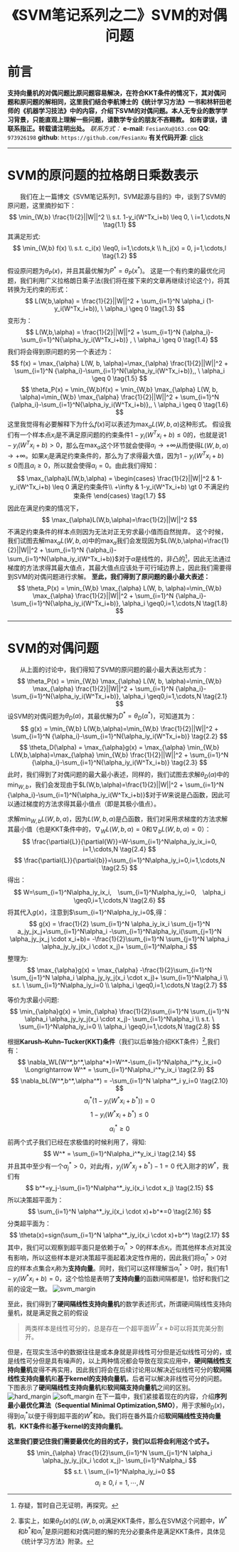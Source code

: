 <div align=center>
<font size="6"><b>《SVM笔记系列之二》SVM的对偶问题</b></font> 
</div>

# 前言
**支持向量机的对偶问题比原问题容易解决，在符合KKT条件的情况下，其对偶问题和原问题的解相同，这里我们结合李航博士的《统计学习方法》一书和林轩田老师的《机器学习技法》中的内容，介绍下SVM的对偶问题。本人无专业的数学学习背景，只能直观上理解一些问题，请数学专业的朋友不吝赐教。**
**如有谬误，请联系指正。转载请注明出处。**
*联系方式：*
**e-mail**: `FesianXu@163.com`
**QQ**: `973926198`
**github**: `https://github.com/FesianXu`
**有关代码开源**: [click][click]

*****

# SVM的原问题的拉格朗日乘数表示
　　我们在上一篇博文《SVM笔记系列1，SVM起源与目的》中，谈到了SVM的原问题，这里摘抄如下：
$$
\min_{W,b} \frac{1}{2}||W||^2 \\
s.t. 1-y_i(W^Tx_i+b) \leq 0, \ i=1,\cdots,N
\tag{1.1}
$$
其满足形式:
$$
\min_{W,b} f(x) \\
s.t. c_i(x) \leq0, i=1,\cdots,k \\
h_j(x) = 0, j=1,\cdots,l
\tag{1.2}
$$

假设原问题为$\theta_P(x)$，并且其最优解为$P^*=\theta_P(x^*)$。
这是一个有约束的最优化问题，我们利用广义拉格朗日乘子法(我们将在接下来的文章再继续讨论这个)，将其转换为无约束的形式：
$$
L(W,b,\alpha) = \frac{1}{2}||W||^2 + \sum_{i=1}^N \alpha_i (1-y_i(W^Tx_i+b)), \ \alpha_i \geq 0
\tag{1.3}
$$
变形为：
$$
L(W,b,\alpha) = \frac{1}{2}||W||^2 + \sum_{i=1}^N {\alpha_i}-\sum_{i=1}^N{\alpha_iy_i(W^Tx_i+b)} , \ \alpha_i \geq 0
\tag{1.4}
$$
我们将会得到原问题的另一个表述为：
$$
f(x) = \max_{\alpha} L(W, b, \alpha)=\max_{\alpha} \frac{1}{2}||W||^2 + \sum_{i=1}^N {\alpha_i}-\sum_{i=1}^N{\alpha_iy_i(W^Tx_i+b)},, \ \alpha_i \geq 0
\tag{1.5}
$$
$$
\theta_P(x) = \min_{W,b}f(x) = \min_{W,b} \max_{\alpha} L(W, b, \alpha)=\min_{W,b} \max_{\alpha} \frac{1}{2}||W||^2 + \sum_{i=1}^N {\alpha_i}-\sum_{i=1}^N{\alpha_iy_i(W^Tx_i+b)},, \ \alpha_i \geq 0
\tag{1.6}
$$
这里我觉得有必要解释下为什么$f(x)$可以表述为$\max_{\alpha} L(W, b, \alpha)$这种形式。
假设我们有一个样本点$x_i$是不满足原问题的约束条件$1-y_i(W^Tx_i+b) \leq 0$的，也就是说$1-y_i(W^Tx_i+b) \gt 0$，那么在$\max_{\alpha}$这个环节就会使得$\alpha_i \rightarrow +\infty$从而使得$L(W,b,\alpha) \rightarrow +\infty$。如果$x_i$是满足约束条件的，那么为了求得最大值，因为$1-y_i(W^Tx_i+b) \leq 0$而且$\alpha_i \geq 0$，所以就会使得$\alpha_i = 0$。由此我们得知：
$$
\max_{\alpha}L(W,b,\alpha) = \begin{cases}  
\frac{1}{2}||W||^2 & 1-y_i(W^Tx_i+b) \leq 0 满足约束条件\\
+\infty & 1-y_i(W^Tx_i+b) \gt 0 不满足约束条件
\end{cases}
\tag{1.7}
$$
因此在满足约束的情况下，
$$
\max_{\alpha}L(W,b,\alpha)=\frac{1}{2}||W||^2
$$
不满足约束条件的样本点则因为无法对正无穷求最小值而自然抛弃。
这个时候，我们试图去解$\max_{\alpha}L(W,b,\alpha)$中的$\max_{\alpha}$我们会发现因为$L(W,b,\alpha)=\frac{1}{2}||W||^2 + \sum_{i=1}^N {\alpha_i}-\sum_{i=1}^N{\alpha_iy_i(W^Tx_i+b)}$对于$\alpha$是线性的，非凸的[^1]，因此无法通过梯度的方法求得其最大值点，其最大值点应该处于可行域边界上，因此我们需要得到SVM的对偶问题进行求解。
**至此，我们得到了原问题的最小最大表述：**
$$
\theta_P(x) = \min_{W,b} \max_{\alpha} L(W, b, \alpha)=\min_{W,b} \max_{\alpha} \frac{1}{2}||W||^2 + \sum_{i=1}^N {\alpha_i}-\sum_{i=1}^N{\alpha_iy_i(W^Tx_i+b)}, \alpha_i \geq0,i=1,\cdots,N
\tag{1.8}
$$


****
# SVM的对偶问题
　　从上面的讨论中，我们得知了SVM的原问题的最小最大表达形式为：
$$
\theta_P(x) = \min_{W,b} \max_{\alpha} L(W, b, \alpha)=\min_{W,b} \max_{\alpha} \frac{1}{2}||W||^2 + \sum_{i=1}^N {\alpha_i}-\sum_{i=1}^N{\alpha_iy_i(W^Tx_i+b)}, \alpha_i \geq0,i=1,\cdots,N
\tag{2.1}
$$
设SVM的对偶问题为$\theta_D(\alpha)$，其最优解为$D^*=\theta_D(\alpha^*)$，可知道其为：
$$
g(x) = \min_{W,b} L(W,b,\alpha)=\min_{W,b} \frac{1}{2}||W||^2 + \sum_{i=1}^N {\alpha_i}-\sum_{i=1}^N{\alpha_iy_i(W^Tx_i+b)}
\tag{2.2}
$$
$$
\theta_D(\alpha) = \max_{\alpha}g(x) = \max_{\alpha} \min_{W,b} L(W,b,\alpha)=\max_{\alpha} \min_{W,b} \frac{1}{2}||W||^2 + \sum_{i=1}^N {\alpha_i}-\sum_{i=1}^N{\alpha_iy_i(W^Tx_i+b)}
\tag{2.3}
$$
此时，我们得到了对偶问题的最大最小表述，同样的，我们试图去求解$\theta_D(\alpha)$中的$\min_{W,b}$，我们会发现由于$L(W,b,\alpha)=\frac{1}{2}||W||^2 + \sum_{i=1}^N {\alpha_i}-\sum_{i=1}^N{\alpha_iy_i(W^Tx_i+b)}$对于$W$来说是凸函数，因此可以通过梯度的方法求得其最小值点（即是其极小值点）。



求解$\min_{W,b} L(W,b,\alpha)$，因为$L(W,b,\alpha)$是凸函数，我们对采用求梯度的方法求解其最小值（也是KKT条件中的，$\nabla_WL(W,b,\alpha)=0$和$\nabla_b L(W,b,\alpha)=0$）：
$$
\frac{\partial{L}}{\partial{W}}=W-\sum_{i=1}^N\alpha_iy_ix_i=0, i=1,\cdots,N
\tag{2.4}
$$
$$
\frac{\partial{L}}{\partial{b}}=\sum_{i=1}^N\alpha_iy_i=0,i=1,\cdots,N
\tag{2.5}
$$
得出：
$$
W=\sum_{i=1}^N\alpha_iy_ix_i,　\sum_{i=1}^N\alpha_iy_i=0,　\alpha_i \geq0,i=1,\cdots,N
\tag{2.6}
$$
将其代入$g(x)$，注意到$\sum_{i=1}^N\alpha_iy_i=0$,得：
$$
g(x) = 
\frac{1}{2} \sum_{i=1}^N \alpha_iy_ix_i \sum_{j=1}^N a_jy_jx_j+\sum_{i=1}^N\alpha_i
-\sum_{i=1}^N\alpha_iy_i(\sum_{j=1}^N \alpha_jy_jx_j \cdot x_i+b)= 
-\frac{1}{2}\sum_{i=1}^N \sum_{j=1}^N \alpha_i \alpha_jy_iy_j(x_i \cdot x_j)+ \sum_{i=1}^N\alpha_i
$$
整理为:
$$
\max_{\alpha}g(x) = \max_{\alpha}
-\frac{1}{2}\sum_{i=1}^N \sum_{j=1}^N \alpha_i \alpha_jy_iy_j(x_i \cdot x_j)+ \sum_{i=1}^N\alpha_i \\
s.t. \ \sum_{i=1}^N\alpha_iy_i=0 \\
\alpha_i \geq0,i=1,\cdots,N
\tag{2.7}
$$

等价为求最小问题:
$$
\min_{\alpha}g(x) = \min_{\alpha}
\frac{1}{2}\sum_{i=1}^N \sum_{j=1}^N \alpha_i \alpha_jy_iy_j(x_i \cdot x_j)- \sum_{i=1}^N\alpha_i \\
s.t. \ \sum_{i=1}^N\alpha_iy_i=0 \\
\alpha_i \geq0,i=1,\cdots,N
\tag{2.8}
$$


根据**Karush–Kuhn–Tucker(KKT)条件**（我们以后单独介绍KKT条件）[^2],我们有：
$$
\nabla_WL(W^*,b^*,\alpha^*)=W^*-\sum_{i=1}^N\alpha_i^*y_ix_i=0 \Longrightarrow W^* = \sum_{i=1}^N\alpha_i^*y_ix_i
\tag{2.9}
$$
$$
\nabla_bL(W^*,b^*,\alpha^*) = 
-\sum_{i=1}^N \alpha^*_i y_i=0
\tag{2.10}
$$
$$
\alpha^*_i(1-y_i(W^*x_i+b^*))=0
\tag{2.11}
$$
$$
1-y_i(W^*x_i+b^*) \leq 0
\tag{2.12}
$$
$$
\alpha^*_i \geq 0
\tag{2.13}
$$
前两个式子我们已经在求极值的时候利用了，得知:
$$
W^* = \sum_{i=1}^N\alpha_i^*y_ix_i
\tag{2.14}
$$
并且其中至少有一个$\alpha_j^* \gt 0$，对此$j$有，$y_j(W^*x_j+b^*)-1=0$
代入刚才的$W^*$，我们有
$$
b^*=y_j-\sum_{i=1}^N\alpha^*_iy_i(x_i \cdot x_j)
\tag{2.15}
$$
所以决策超平面为：
$$
\sum_{i=1}^N \alpha^*_iy_i(x_i \cdot x)+b^*=0
\tag{2.16}
$$
分类超平面为：
$$
\theta(x)=sign(\sum_{i=1}^N \alpha^*_iy_i(x_i \cdot x)+b^*)
\tag{2.17}
$$
其中，我们可以观察到超平面只是依赖于$\alpha_i^*>0$的样本点$x_i$，而其他样本点对其没有影响，所以这些样本是对决策超平面起着决定性作用的，因此我们将$\alpha_i^*>0$对应的样本点集合$x_i$称为**支持向量**。同时，我们可以这样理解当$\alpha^*_i >0$时，我们有$1-y_i(W^*x_i+b)=0$，这个恰恰是表明了**支持向量**的函数间隔都是1，恰好和我们之前的设定一致。
![svm_margin][svm_margin]


至此，我们得到了**硬间隔线性支持向量机**的数学表述形式，所谓硬间隔线性支持向量机，就是满足我之前的假设
> 两类样本是线性可分的，总是存在一个超平面$W^Tx+b$可以将其完美分割开。

但是，在现实生活中的数据往往是或本身就是非线性可分但是近似线性可分的，或是线性可分但是具有噪声的，以上两种情况都会导致在现实应用中，**硬间隔线性支持向量机**变得不再实用，因此我们将会在后续讨论用以解决近似线性可分的**软间隔线性支持向量机**和**基于kernel的支持向量机**，后者可以解决非线性可分的问题。下图表示了**硬间隔线性支持向量机**和**软间隔支持向量机**之间的区别。
![hard_margin][hard_margin]
![soft_margin][soft_margin]
在下一篇中，我们紧接着现在的内容，介绍**序列最小最优化算法（Sequential Minimal Optimization,SMO）**，用于求解$\theta_D(x)$，得到$\alpha^*_i$以便于得到超平面的$W^*$和$b$。我们将在番外篇介绍**软间隔线性支持向量机**，**KKT条件**和**基于kernel的支持向量机**。

**这里我们要记住我们需要最优化的目的式子，我们以后将会利用这个式子。**
$$
\min_{\alpha}
\frac{1}{2}\sum_{i=1}^N \sum_{j=1}^N \alpha_i \alpha_jy_iy_j(x_i \cdot x_j)- \sum_{i=1}^N\alpha_i
$$
$$
s.t. \ \sum_{i=1}^N\alpha_iy_i=0
$$
$$
\alpha_i \geq0,i=1,\cdots,N
$$



[click]: https://github.com/FesianXu/AI_Blog/tree/master/SVM%E7%9B%B8%E5%85%B3
[svm_margin]: ./imgs/svm_margin_2.png
[hard_margin]: ./imgs/hard_margin_svm.png
[soft_margin]: ./imgs/soft_margin_svm.png

[^1]: 存疑，暂时自己无证明，再探究。
[^2]: 事实上，如果$\theta_D(x)$的$L(W,b,\alpha)$满足KKT条件，那么在SVM这个问题中，$W^*$和$b^*$和$\alpha^*_i$是原问题和对偶问题的解的充分必要条件是满足KKT条件，具体见《统计学习方法》附录。

